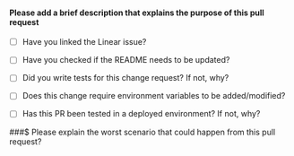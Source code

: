 #### Please add a brief description that explains the purpose of this pull request

- [ ] Have you linked the Linear issue?

- [ ] Have you checked if the README needs to be updated?

- [ ] Did you write tests for this change request? If not, why?

- [ ] Does this change require environment variables to be added/modified?

- [ ] Has this PR been tested in a deployed environment? If not, why? 

###$ Please explain the worst scenario that could happen from this pull request?
